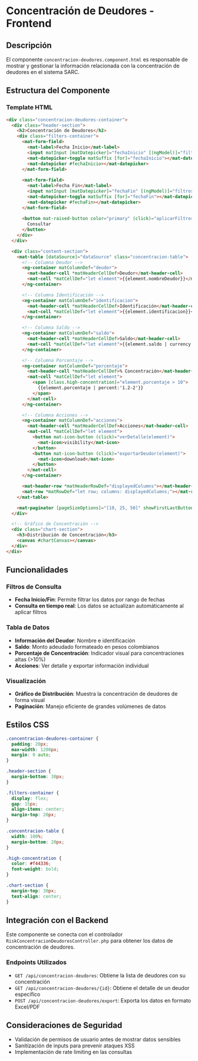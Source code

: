 # Concentración de Deudores - Frontend

## Descripción

El componente `concentracion-deudores.component.html` es responsable de mostrar y gestionar la información relacionada con la concentración de deudores en el sistema SARC.

## Estructura del Componente

### Template HTML

```html
<div class="concentracion-deudores-container">
  <div class="header-section">
    <h2>Concentración de Deudores</h2>
    <div class="filters-container">
      <mat-form-field>
        <mat-label>Fecha Inicio</mat-label>
        <input matInput [matDatepicker]="fechaInicio" [(ngModel)]="filtros.fechaInicio">
        <mat-datepicker-toggle matSuffix [for]="fechaInicio"></mat-datepicker-toggle>
        <mat-datepicker #fechaInicio></mat-datepicker>
      </mat-form-field>
      
      <mat-form-field>
        <mat-label>Fecha Fin</mat-label>
        <input matInput [matDatepicker]="fechaFin" [(ngModel)]="filtros.fechaFin">
        <mat-datepicker-toggle matSuffix [for]="fechaFin"></mat-datepicker-toggle>
        <mat-datepicker #fechaFin></mat-datepicker>
      </mat-form-field>
      
      <button mat-raised-button color="primary" (click)="aplicarFiltros()">
        Consultar
      </button>
    </div>
  </div>

  <div class="content-section">
    <mat-table [dataSource]="dataSource" class="concentracion-table">
      <!-- Columna Deudor -->
      <ng-container matColumnDef="deudor">
        <mat-header-cell *matHeaderCellDef>Deudor</mat-header-cell>
        <mat-cell *matCellDef="let element">{{element.nombreDeudor}}</mat-cell>
      </ng-container>

      <!-- Columna Identificación -->
      <ng-container matColumnDef="identificacion">
        <mat-header-cell *matHeaderCellDef>Identificación</mat-header-cell>
        <mat-cell *matCellDef="let element">{{element.identificacion}}</mat-cell>
      </ng-container>

      <!-- Columna Saldo -->
      <ng-container matColumnDef="saldo">
        <mat-header-cell *matHeaderCellDef>Saldo</mat-header-cell>
        <mat-cell *matCellDef="let element">{{element.saldo | currency:'COP':'symbol':'1.0-0'}}</mat-cell>
      </ng-container>

      <!-- Columna Porcentaje -->
      <ng-container matColumnDef="porcentaje">
        <mat-header-cell *matHeaderCellDef>% Concentración</mat-header-cell>
        <mat-cell *matCellDef="let element">
          <span [class.high-concentration]="element.porcentaje > 10">
            {{element.porcentaje | percent:'1.2-2'}}
          </span>
        </mat-cell>
      </ng-container>

      <!-- Columna Acciones -->
      <ng-container matColumnDef="acciones">
        <mat-header-cell *matHeaderCellDef>Acciones</mat-header-cell>
        <mat-cell *matCellDef="let element">
          <button mat-icon-button (click)="verDetalle(element)">
            <mat-icon>visibility</mat-icon>
          </button>
          <button mat-icon-button (click)="exportarDeudor(element)">
            <mat-icon>download</mat-icon>
          </button>
        </mat-cell>
      </ng-container>

      <mat-header-row *matHeaderRowDef="displayedColumns"></mat-header-row>
      <mat-row *matRowDef="let row; columns: displayedColumns;"></mat-row>
    </mat-table>

    <mat-paginator [pageSizeOptions]="[10, 25, 50]" showFirstLastButtons></mat-paginator>
  </div>

  <!-- Gráfico de Concentración -->
  <div class="chart-section">
    <h3>Distribución de Concentración</h3>
    <canvas #chartCanvas></canvas>
  </div>
</div>
```

## Funcionalidades

### Filtros de Consulta
- **Fecha Inicio/Fin**: Permite filtrar los datos por rango de fechas
- **Consulta en tiempo real**: Los datos se actualizan automáticamente al aplicar filtros

### Tabla de Datos
- **Información del Deudor**: Nombre e identificación
- **Saldo**: Monto adeudado formateado en pesos colombianos
- **Porcentaje de Concentración**: Indicador visual para concentraciones altas (>10%)
- **Acciones**: Ver detalle y exportar información individual

### Visualización
- **Gráfico de Distribución**: Muestra la concentración de deudores de forma visual
- **Paginación**: Manejo eficiente de grandes volúmenes de datos

## Estilos CSS

```css
.concentracion-deudores-container {
  padding: 20px;
  max-width: 1200px;
  margin: 0 auto;
}

.header-section {
  margin-bottom: 30px;
}

.filters-container {
  display: flex;
  gap: 15px;
  align-items: center;
  margin-top: 20px;
}

.concentracion-table {
  width: 100%;
  margin-bottom: 20px;
}

.high-concentration {
  color: #f44336;
  font-weight: bold;
}

.chart-section {
  margin-top: 30px;
  text-align: center;
}
```

## Integración con el Backend

Este componente se conecta con el controlador `RiskConcentracionDeudoresController.php` para obtener los datos de concentración de deudores.

### Endpoints Utilizados
- `GET /api/concentracion-deudores`: Obtiene la lista de deudores con su concentración
- `GET /api/concentracion-deudores/{id}`: Obtiene el detalle de un deudor específico
- `POST /api/concentracion-deudores/export`: Exporta los datos en formato Excel/PDF

## Consideraciones de Seguridad

- Validación de permisos de usuario antes de mostrar datos sensibles
- Sanitización de inputs para prevenir ataques XSS
- Implementación de rate limiting en las consultas